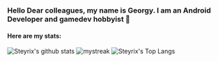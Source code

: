### Hello Dear colleagues, my name is Georgy. I am an Android Developer and gamedev hobbyist 👋

#### Here are my stats: 

![Steyrix's github stats](https://github-readme-stats.vercel.app/api?username=Steyrix&show_icons=true&theme=tokyonight)
<img src="https://github-readme-streak-stats.herokuapp.com/?user=Steyrix&theme=tokyonight" alt="mystreak"/>
![Steyrix's Top Langs](https://github-readme-stats.vercel.app/api/top-langs/?username=Steyrix&theme=tokyonight&layout=compact)
